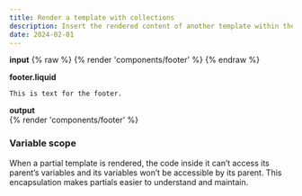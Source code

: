 ```yaml
---
title: Render a template with collections
description: Insert the rendered content of another template within the current template.
date: 2024-02-01
---
```

**input**
{% raw %}
{% render 'components/footer' %}
{% endraw %}

**footer.liquid**
```
This is text for the footer.
```

**output**  
{% render 'components/footer' %}

### Variable scope

When a partial template is rendered, the code inside it can’t access its parent’s variables and its variables won’t be accessible by its parent. This encapsulation makes partials easier to understand and maintain.